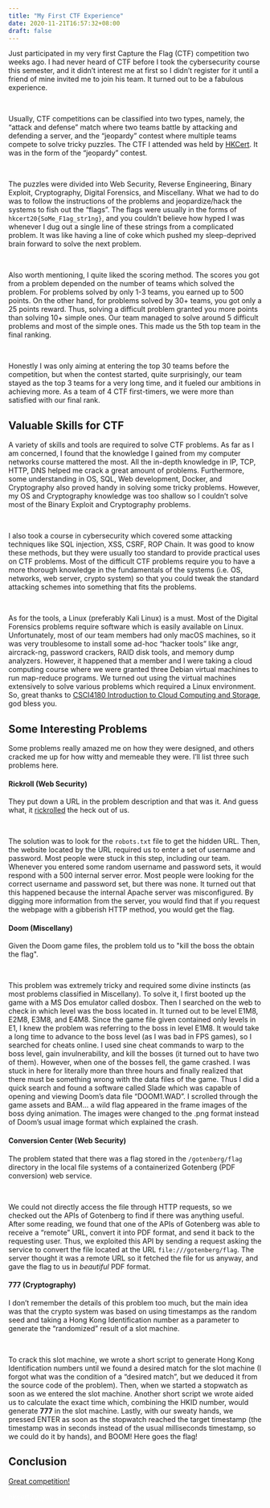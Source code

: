 ```yaml
---
title: "My First CTF Experience"
date: 2020-11-21T16:57:32+08:00
draft: false
---
```


Just participated in my very first Capture the Flag (CTF) competition two weeks ago. I had never heard of CTF before I took the cybersecurity course this semester, and it didn’t interest me at first so I didn’t register for it until a friend of mine invited me to join his team. It turned out to be a fabulous experience.

<br />

Usually, CTF competitions can be classified into two types, namely, the “attack and defense” match where two teams battle by  attacking and defending a server, and the “jeopardy” contest where multiple teams compete to solve tricky puzzles. The CTF I attended was held by [HKCert](https://www.hkcert.org/). It was in the form of the “jeopardy” contest. 

<br />

The puzzles were divided into Web Security, Reverse Engineering, Binary Exploit, Cryptography, Digital Forensics, and Miscellany. What we had to do was to follow the instructions of the problems and jeopardize/hack the systems to fish out the “flags”. The flags were usually in the forms of `hkcert20{SoMe_F1ag_str1ng}`, and you couldn’t believe how hyped I was whenever I dug out a single line of these strings from a complicated problem. It was like having a line of coke which pushed my sleep-deprived brain forward to solve the next problem.

<br />

Also worth mentioning, I quite liked the scoring method. The scores you got from a problem depended on the number of teams which solved the problem. For problems solved by only 1-3 teams, you earned up to 500 points. On the other hand, for problems solved by 30+ teams, you got only a 25 points reward. Thus, solving a difficult problem granted you more points than solving 10+ simple ones. Our team managed to solve around 5 difficult problems and most of the simple ones. This made us the 5th top team in the final ranking.

<br />

Honestly I was only aiming at entering the top 30 teams before the competition, but when the contest started, quite surprisingly, our team stayed as the top 3 teams for a very long time, and it fueled our ambitions in achieving more. As a team of 4 CTF first-timers, we were more than satisfied with our final rank.

## Valuable Skills for CTF

A variety of skills and tools are required to solve CTF problems. As far as I am concerned, I found that the knowledge I gained from my computer networks course mattered the most. All the in-depth knowledge in IP, TCP, HTTP, DNS helped me crack a great amount of problems. Furthermore, some understanding in OS, SQL, Web development, Docker, and Cryptography also proved handy in solving some tricky problems. However, my OS and Cryptography knowledge was too shallow so I couldn’t solve most of the Binary Exploit and Cryptography problems.

<br />

I also took a course in cybersecurity which covered some attacking techniques like SQL injection, XSS, CSRF, ROP Chain. It was good to know these methods, but they were usually too standard to provide practical uses on CTF problems. Most of the difficult CTF problems require you to have a more thorough knowledge in the fundamentals of the systems (i.e. OS, networks, web server, crypto system) so that you could tweak the standard attacking schemes into something that fits the problems.

<br />

As for the tools, a Linux (preferably Kali Linux) is a must. Most of the Digital Forensics problems require software which is easily available on Linux. Unfortunately, most of our team members had only macOS machines, so it was very troublesome to install some ad-hoc “hacker tools” like angr, aircrack-ng, password crackers, RAID disk tools, and memory dump analyzers. However, it happened that a member and I were taking a cloud computing course where we were granted three Debian virtual machines to run map-reduce programs. We turned out using the virtual machines extensively to solve various problems which required a Linux environment. So, great thanks to [CSCI4180 Introduction to Cloud Computing and Storage](/cuhk-course-review/csci4180), god bless you.


## Some Interesting Problems

Some problems really amazed me on how they were designed, and others cracked me up for how witty and memeable they were. I’ll list three such problems here.

#### Rickroll (Web Security)

They put down a URL in the problem description and that was it. And guess what, it [rickrolled](https://youtu.be/dQw4w9WgXcQ) the heck out of us.

<br />

The solution was to look for the `robots.txt` file to get the hidden URL. Then, the website located by the URL required us to enter a set of username and password. Most people were stuck in this step, including our team. Whenever you entered some random username and password sets, it would respond with a 500 internal server error. Most people were looking for the correct username and password set, but there was none. It turned out that this happened because the internal Apache server was misconfigured. By digging more information from the server, you would find that if you request the webpage with a gibberish HTTP method, you would get the flag.

#### Doom (Miscellany)

Given the Doom game files, the problem told us to "kill the boss the obtain the flag".

<br />

This problem was extremely tricky and required some divine instincts (as most problems classified in Miscellany). To solve it, I first booted up the game with a MS Dos emulator called dosbox. Then I searched on the web to check in which level was the boss located in. It turned out to be level E1M8, E2M8, E3M8, and E4M8. Since the game file given contained only levels in E1, I knew the problem was referring to the boss in level E1M8. It would take a long time to advance to the boss level (as I was bad in FPS games), so I searched for cheats online. I used sine cheat commands to warp to the boss level, gain invulnerability, and kill the bosses (it turned out to have two of them). However, when one of the bosses fell, the game crashed. I was stuck in here for literally more than three hours and finally realized that there must be something wrong with the data files of the game. Thus I did a quick search and found a software called Slade which was capable of opening and viewing Doom’s data file “DOOM1.WAD”. I scrolled through the game assets and BAM... a wild flag appeared in the frame images of the boss dying animation. The images were changed to the .png format instead of Doom’s usual image format which explained the crash.

#### Conversion Center (Web Security)

The problem stated that there was a flag stored in the `/gotenberg/flag` directory in the local file systems of a containerized Gotenberg (PDF conversion) web service.

<br />

We could not directly access the file through HTTP requests, so we checked out the APIs of Gotenberg to find if there was anything useful. After some reading, we found that one of the APIs of Gotenberg was able to receive a “remote” URL, convert it into PDF format, and send it back to the requesting user. Thus, we exploited this API by sending a request asking the service to convert the file located at the URL `file:///gotenberg/flag`. The server thought it was a remote URL so it fetched the file for us anyway, and gave the flag to us in *beautiful* PDF format.

#### 777 (Cryptography)

I don’t remember the details of this problem too much, but the main idea was that the crypto system was based on using timestamps as the random seed and taking a Hong Kong Identification number as a parameter to generate the “randomized” result of a slot machine.

<br />

To crack this slot machine, we wrote a short script to generate Hong Kong Identification numbers until we found a desired match for the slot machine (I forgot what was the condition of a “desired match”, but we deduced it from the source code of the problem). Then, when we started a stopwatch as soon as we entered the slot machine. Another short script we wrote aided us to calculate the exact time which, combining the HKID number, would generate **777** in the slot machine. Lastly, with our sweaty hands, we pressed ENTER as soon as the stopwatch reached the target timestamp (the timestamp was in seconds instead of the usual milliseconds timestamp, so we could do it by hands), and BOOM! Here goes the flag!

## Conclusion

[Great competition!](https://youtu.be/dQw4w9WgXcQ)

<span style="color: white">hkcert20{y0u_FoUnD_tH3_F1a9_cOnGr4Ts}</span>